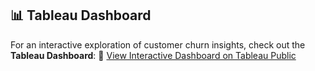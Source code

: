 ## 📊 Tableau Dashboard  
For an interactive exploration of customer churn insights, check out the **Tableau Dashboard**:
🔗 [View Interactive Dashboard on Tableau Public](https://public.tableau.com/views/ChurnTableau/CustomerOverviewDashboard?:language=en-US&:sid=&:redirect=auth&:display_count=n&:origin=viz_share_link)
